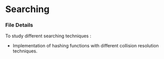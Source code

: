 # Searching
### File Details
To study different searching techniques :
* Implementation of hashing functions with different collision resolution techniques.